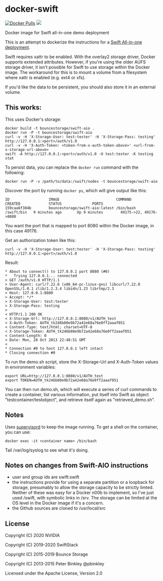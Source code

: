 docker-swift
============

[![Docker Pulls](https://img.shields.io/docker/pulls/bouncestorage/swift-aio.svg)](https://hub.docker.com/r/bouncestorage/swift-aio/)
[![](https://images.microbadger.com/badges/image/bouncestorage/swift-aio.svg)](https://microbadger.com/images/bouncestorage/swift-aio)

Docker image for Swift all-in-one demo deployment

This is an attempt to dockerize the instructions for a [Swift All-in-one deployment](https://docs.openstack.org/swift/latest/development_saio.html).

Swift requires xattr to be enabled. With the overlay2 storage driver, Docker
supports extended attributes. However, if you're using the older AUFS storage
driver, it isn't possible for Swift to use storage within the Docker image.
The workaround for this is to mount a volume from a filesystem where xattr is
enabled (e.g. ext4 or xfs).

If you'd like the data to be persistent, you should also store it in an external
volume.

## This works:

This uses Docker's storage:
```
docker build -t bouncestorage/swift-aio .
docker run -P -t bouncestorage/swift-aio
curl -v -H 'X-Storage-User: test:tester' -H 'X-Storage-Pass: testing' http://127.0.0.1:<port>/auth/v1.0
curl -v -H 'X-Auth-Token: <token-from-x-auth-token-above>' <url-from-x-storage-url-above>
swift -A http://127.0.0.1:<port>/auth/v1.0 -U test:tester -K testing stat
```

To persist data, you can replace the `docker run` command with the following:
```
docker run -P -v /path/to/data:/swift/nodes -t bouncestorage/swift-aio
```

Discover the port by running `docker ps`, which will give output like this:

```
ID                  IMAGE                          COMMAND               CREATED             STATUS              PORTS
159caa6f384b        bouncestorage/swift-aio:latest /bin/bash /swift/bin   9 minutes ago       Up 9 minutes        49175->22, 49176->8080
```

You want the port that is mapped to port 8080 within the Docker image, in this case 49176.

Get an authorization token like this:

```
curl -v -H 'X-Storage-User: test:tester' -H 'X-Storage-Pass: testing' http://127.0.0.1:<port>/auth/v1.0
```

Result:

```
* About to connect() to 127.0.0.1 port 8080 (#0)
*   Trying 127.0.0.1... connected
> GET /auth/v1.0 HTTP/1.1
> User-Agent: curl/7.22.0 (x86_64-pc-linux-gnu) libcurl/7.22.0 OpenSSL/1.0.1 zlib/1.2.3.4 libidn/1.23 librtmp/2.3
> Host: 127.0.0.1:8080
> Accept: */*
> X-Storage-User: test:tester
> X-Storage-Pass: testing
>
< HTTP/1.1 200 OK
< X-Storage-Url: http://127.0.0.1:8080/v1/AUTH_test
< X-Auth-Token: AUTH_tk246b80e9b72a42e68a76e0ff2aaaf051
< Content-Type: text/html; charset=UTF-8
< X-Storage-Token: AUTH_tk246b80e9b72a42e68a76e0ff2aaaf051
< Content-Length: 0
< Date: Mon, 28 Oct 2013 22:48:51 GMT
<
* Connection #0 to host 127.0.0.1 left intact
* Closing connection #0
```

To run the demo.sh script, store the X-Storage-Url and X-Auth-Token values in environment variables:

```
export URL=http://127.0.0.1:8080/v1/AUTH_test
export TOKEN=AUTH_tk246b80e9b72a42e68a76e0ff2aaaf051
```

You can then run demo.sh, which will execute a series of curl commands to create
a container, list various information, put itself into Swift as object
"testcontainer/testobject", and retrieve itself again as "retrieved_demo.sh".

## Notes

Uses [supervisord](http://supervisord.org/) to keep the image running. To get a shell on the container, you can use:

```
docker exec -it <container name> /bin/bash
```

Tail /var/log/syslog to see what it's doing.

## Notes on changes from Swift-AIO instructions

- user and group ids are swift:swift
- the instructions provide for using a separate partition or a loopback for
  storage, presumably to allow the storage capacity to be strictly limted.
  Neither of these was easy for a Docker n00b to implement, so I've just used
  /swift, with symbolic links in /srv. The storage can be limited at the OS
  level in the Docker image if it's a concern.
- the Github sources are cloned to /usr/local/src

## License

Copyright (C) 2020 NVIDIA

Copyright (C) 2019-2020 SwiftStack

Copyright (C) 2015-2019 Bounce Storage

Copyright (C) 2013-2015 Peter Binkley @pbinkley

Licensed under the Apache License, Version 2.0
